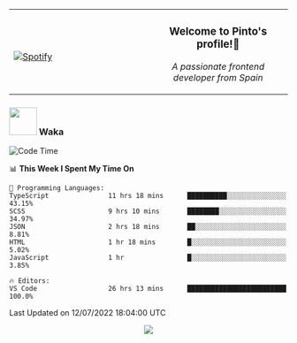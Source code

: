 <table width="100%" align="center"> 
  <tr>
  <td width="50%">
      
&nbsp; <br> [![Spotify](https://novatorem-zeta-rust.vercel.app/api/spotify)](https://open.spotify.com/user/novatorem-zeta-rust)

  </td>
  <td width="50%">
    <h3 align="center">Welcome to Pinto's profile!👋</h3>
    <p align="center"><em>A passionate frontend developer from Spain</em></p>
  </td>
  </table>

### <img src="https://media.giphy.com/media/VgCDAzcKvsR6OM0uWg/giphy.gif" width="50"> Waka

  <!--START_SECTION:waka-->
![Code Time](http://img.shields.io/badge/Code%20Time-639%20hrs%2041%20mins-blue)

📊 **This Week I Spent My Time On** 

```text
💬 Programming Languages: 
TypeScript               11 hrs 18 mins      ██████████░░░░░░░░░░░░░░░   43.15% 
SCSS                     9 hrs 10 mins       ████████░░░░░░░░░░░░░░░░░   34.97% 
JSON                     2 hrs 18 mins       ██░░░░░░░░░░░░░░░░░░░░░░░   8.81% 
HTML                     1 hr 18 mins        █░░░░░░░░░░░░░░░░░░░░░░░░   5.02% 
JavaScript               1 hr                █░░░░░░░░░░░░░░░░░░░░░░░░   3.85%

🔥 Editors: 
VS Code                  26 hrs 13 mins      █████████████████████████   100.0%

```


 Last Updated on 12/07/2022 18:04:00 UTC
<!--END_SECTION:waka-->

<div align="center">
<img src="https://github-readme-stats-gilt-tau.vercel.app/api/top-langs/?username=pinto-hub&layout=compact&theme=dracula" />
</div>
